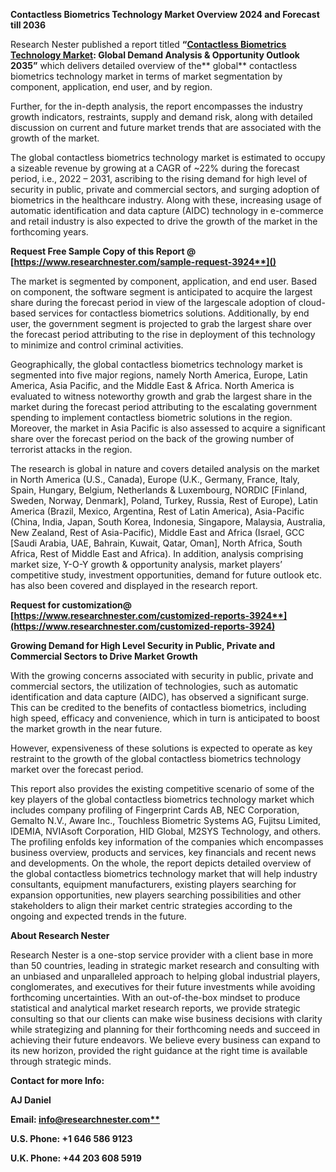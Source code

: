 ﻿**Contactless Biometrics Technology Market Overview 2024 and Forecast till 2036**

Research Nester published a report titled **“[Contactless Biometrics Technology Market](https://www.researchnester.com/reports/contactless-biometrics-technology-market/3924): Global Demand Analysis & Opportunity Outlook 2035”** which delivers detailed overview of the** global** contactless biometrics technology market in terms of market segmentation by component, application, end user, and by region.

Further, for the in-depth analysis, the report encompasses the industry growth indicators, restraints, supply and demand risk, along with detailed discussion on current and future market trends that are associated with the growth of the market.

The global contactless biometrics technology market is estimated to occupy a sizeable revenue by growing at a CAGR<a name="_hlk91521038"></a> of ~22% during the forecast period, i.e., 2022 – 2031, ascribing to the rising demand for high level of security in public, private and commercial sectors, and surging adoption of biometrics in the healthcare industry. Along with these, increasing usage of automatic identification and data capture (AIDC) technology in e-commerce and retail industry is also expected to drive the growth of the market in the forthcoming years. 

<a name="_hlk168911023"></a><a name="_hlk168911453"></a>**Request Free Sample Copy of this Report @ [https://www.researchnester.com/sample-request-3924**]()**

The market is segmented by component, application, and end user. Based on component, the software segment is anticipated to acquire the largest share during the forecast period in view of the largescale adoption of cloud-based services for contactless biometrics solutions. Additionally, by end user, the government segment is projected to grab the largest share over the forecast period attributing to the rise in deployment of this technology to minimize and control criminal activities. 

Geographically, the global contactless biometrics technology market is segmented into five major regions, namely North America, Europe, Latin America, Asia Pacific, and the Middle East & Africa. North America is evaluated to witness noteworthy growth and grab the largest share in the market during the forecast period attributing to the escalating government spending to implement contactless biometric solutions in the region. Moreover, the market in Asia Pacific is also assessed to acquire a significant share over the forecast period on the back of the growing number of terrorist attacks in the region.

The research is global in nature and covers detailed analysis on the market in North America (U.S., Canada), Europe (U.K., Germany, France, Italy, Spain, Hungary, Belgium, Netherlands & Luxembourg, NORDIC [Finland, Sweden, Norway, Denmark], Poland, Turkey, Russia, Rest of Europe), Latin America (Brazil, Mexico, Argentina, Rest of Latin America), Asia-Pacific (China, India, Japan, South Korea, Indonesia, Singapore, Malaysia, Australia, New Zealand, Rest of Asia-Pacific), Middle East and Africa (Israel, GCC [Saudi Arabia, UAE, Bahrain, Kuwait, Qatar, Oman], North Africa, South Africa, Rest of Middle East and Africa). In addition, analysis comprising market size, Y-O-Y growth & opportunity analysis, market players’ competitive study, investment opportunities, demand for future outlook etc. has also been covered and displayed in the research report.

**Request for customization@ [https://www.researchnester.com/customized-reports-3924**](https://www.researchnester.com/customized-reports-3924)**

**Growing Demand for High Level Security in Public, Private and Commercial Sectors to Drive Market Growth**

With the growing concerns associated with security in public, private and commercial sectors, the utilization of technologies, such as automatic identification and data capture (AIDC), has observed a significant surge. This can be credited to the benefits of contactless biometrics, including high speed, efficacy and convenience, which in turn is anticipated to boost the market growth in the near future.

However, expensiveness of these solutions is expected to operate as key restraint to the growth of the global contactless biometrics technology market over the forecast period.

This report also provides the existing competitive scenario of some of the key players of the global contactless biometrics technology market which includes company profiling of Fingerprint Cards AB, NEC Corporation, Gemalto N.V., Aware Inc., Touchless Biometric Systems AG, Fujitsu Limited, IDEMIA, NVIAsoft Corporation, HID Global, M2SYS Technology, and others. The profiling enfolds key information of the companies which encompasses business overview, products and services, key financials and recent news and developments. On the whole, the report depicts detailed overview of the global contactless biometrics technology market that will help industry consultants, equipment manufacturers, existing players searching for expansion opportunities, new players searching possibilities and other stakeholders to align their market centric strategies according to the ongoing and expected trends in the future.

<a name="_hlk168910495"></a>**About Research Nester**

Research Nester is a one-stop service provider with a client base in more than 50 countries, leading in strategic market research and consulting with an unbiased and unparalleled approach to helping global industrial players, conglomerates, and executives for their future investments while avoiding forthcoming uncertainties. With an out-of-the-box mindset to produce statistical and analytical market research reports, we provide strategic consulting so that our clients can make wise business decisions with clarity while strategizing and planning for their forthcoming needs and succeed in achieving their future endeavors. We believe every business can expand to its new horizon, provided the right guidance at the right time is available through strategic minds.

**Contact for more Info:**

**AJ Daniel**

**Email: [info@researchnester.com**](mailto:info@researchnester.com)**

**U.S. Phone: +1 646 586 9123** 

**U.K. Phone: +44 203 608 5919**
